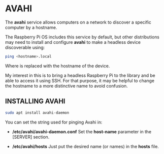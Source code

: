# AVAHI

The **avahi** service allows computers on a network to
discover a specific computer by a hostname.

The Raspberry Pi OS includes this service by default,
but other distributions may need to install and configure
**avahi** to make a headless device discoverable using:

~~~sh
ping <hostname>.local
~~~

Where _<hostname>_ is replaced with the hostname of the
device.

My interest in this is to bring a headless Raspberry Pi to
the library and be able to access it using SSH.  For that
purpose, it may be helpful to change the hostname to a more
distinctive name to avoid confusion.

## INSTALLING AVAHI

~~~sh
sudo apt install avahi-daemon
~~~

You can set the string used for pinging Avahi in:
- **/etc/avahi/avahi-daemon.conf**
  Set the **host-name** parameter in the [SERVER] section.

- **/etc/avahi/hosts**
  Just put the desired name (or names) in the **hosts** file.
